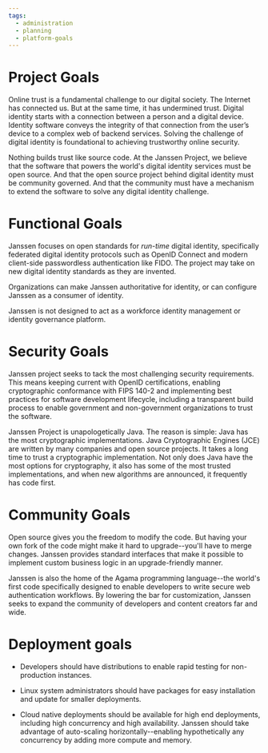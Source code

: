 ```yaml
---
tags:
  - administration
  - planning
  - platform-goals
---
```


# Project Goals

Online trust is a fundamental challenge to our digital society. The Internet has connected us. But at the same time, it has undermined trust. Digital identity starts with a connection between a person and a digital device. Identity software conveys the integrity of that connection from the user’s device to a complex web of backend services. Solving the challenge of digital identity is foundational to achieving trustworthy online security.

Nothing builds trust like source code. At the Janssen Project, we believe that
the software that powers the world's digital identity services must be open
source. And that the open source project behind digital identity must be
community governed. And that the community must have a mechanism to extend the
software to solve any digital identity challenge.

# Functional Goals

Janssen focuses on open standards for *run-time* digital identity, specifically federated digital identity protocols such as OpenID Connect and modern
client-side passwordless authentication like FIDO. The project may take on new digital identity standards as they are invented.

Organizations can make Janssen authoritative for identity, or can configure
Janssen as a consumer of identity.

Janssen is not designed to act as a workforce identity management or identity
governance platform.

# Security Goals

Janssen project seeks to tack the most challenging security requirements. This means keeping current with OpenID certifications, enabling cryptographic conformance with FIPS 140-2 and implementing best practices for software development lifecycle, including a transparent build process to enable
government and non-government organizations to trust the software.

Janssen Project is unapologetically Java. The reason is simple: Java has the
most cryptographic implementations. Java Cryptographic Engines (JCE) are
written by many companies and open source projects. It takes a long time
to trust a cryptographic implementation. Not only does Java have the most
options for cryptography, it also has some of the most trusted implementations,
and when new algorithms are announced, it frequently has code first.

# Community Goals

Open source gives you the freedom to modify the code. But having your own fork
of the code might make it hard to upgrade--you'll have to merge changes. Janssen provides standard interfaces that make it possible to implement custom business logic in an upgrade-friendly manner.

Janssen is also the home of the Agama programming language--the world's first
code specifically designed to enable developers to write secure web
authentication workflows. By lowering the bar for customization, Janssen seeks to expand the community of developers and content creators far and wide.

# Deployment goals

* Developers should have distributions to enable rapid testing
for non-production instances.

* Linux system administrators should have packages for easy installation
and update for smaller deployments.

* Cloud native deployments should be available for high end deployments,
including high concurrency and high availability. Janssen should take
advantage of auto-scaling horizontally--enabling hypothetically any concurrency
by adding more compute and memory.
